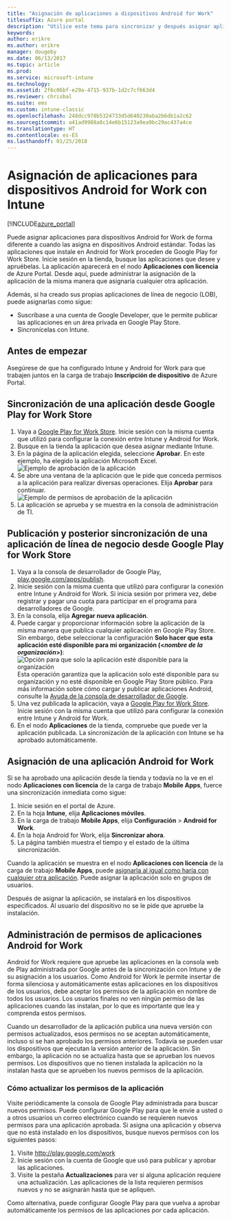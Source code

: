 ```yaml
---
title: "Asignación de aplicaciones a dispositivos Android for Work"
titlesuffix: Azure portal
description: "Utilice este tema para sincronizar y después asignar aplicaciones para dispositivos Android for Work desde Google Play for Work Store."
keywords: 
author: erikre
ms.author: erikre
manager: dougeby
ms.date: 06/13/2017
ms.topic: article
ms.prod: 
ms.service: microsoft-intune
ms.technology: 
ms.assetid: 2f6c06bf-e29a-4715-937b-1d2c7cf663d4
ms.reviewer: chrisbal
ms.suite: ems
ms.custom: intune-classic
ms.openlocfilehash: 248dcc978b5324733d5d640230aba2b6db1a2c62
ms.sourcegitcommit: a41ad9988a8c14e6b15123a9ea9bc29ac437a4ce
ms.translationtype: HT
ms.contentlocale: es-ES
ms.lasthandoff: 01/25/2018
---
```

# <a name="how-to-assign-apps-to-android-for-work-devices-with-intune"></a>Asignación de aplicaciones para dispositivos Android for Work con Intune

[!INCLUDE[azure_portal](./includes/azure_portal.md)]

Puede asignar aplicaciones para dispositivos Android for Work de forma diferente a cuando las asigna en dispositivos Android estándar. Todas las aplicaciones que instale en Android for Work proceden de Google Play for Work Store. Inicie sesión en la tienda, busque las aplicaciones que desee y apruébelas.
La aplicación aparecerá en el nodo **Aplicaciones con licencia** de Azure Portal. Desde aquí, puede administrar la asignación de la aplicación de la misma manera que asignaría cualquier otra aplicación.

Además, si ha creado sus propias aplicaciones de línea de negocio (LOB), puede asignarlas como sigue:
- Suscríbase a una cuenta de Google Developer, que le permite publicar las aplicaciones en un área privada en Google Play Store.
- Sincronícelas con Intune.

## <a name="before-you-start"></a>Antes de empezar

Asegúrese de que ha configurado Intune y Android for Work para que trabajen juntos en la carga de trabajo **Inscripción de dispositivo** de Azure Portal.

## <a name="synchronize-an-app-from-the-google-play-for-work-store"></a>Sincronización de una aplicación desde Google Play for Work Store

1. Vaya a [Google Play for Work Store](https://play.google.com/work). Inicie sesión con la misma cuenta que utilizó para configurar la conexión entre Intune y Android for Work.
2. Busque en la tienda la aplicación que desea asignar mediante Intune.
3. En la página de la aplicación elegida, seleccione **Aprobar**. En este ejemplo, ha elegido la aplicación Microsoft Excel.<br>
  ![Ejemplo de aprobación de la aplicación](media/approve.png)
4. Se abre una ventana de la aplicación que le pide que conceda permisos a la aplicación para realizar diversas operaciones. Elija **Aprobar** para continuar.<br>
  ![Ejemplo de permisos de aprobación de la aplicación](media/approve-app-permissions.png)
5. La aplicación se aprueba y se muestra en la consola de administración de TI.

## <a name="publish-then-synchronize-a-line-of-business-app-from-the-google-play-for-work-store"></a>Publicación y posterior sincronización de una aplicación de línea de negocio desde Google Play for Work Store

1. Vaya a la consola de desarrollador de Google Play, [play.google.com/apps/publish](https://play.google.com/apps/publish).
2. Inicie sesión con la misma cuenta que utilizó para configurar la conexión entre Intune y Android for Work. Si inicia sesión por primera vez, debe registrar y pagar una cuota para participar en el programa para desarrolladores de Google.
3. En la consola, elija **Agregar nueva aplicación**.
4. Puede cargar y proporcionar información sobre la aplicación de la misma manera que publica cualquier aplicación en Google Play Store. Sin embargo, debe seleccionar la configuración **Solo hacer que esta aplicación esté disponible para mi organización (<*nombre de la organización*>)**:<br>
  ![Opción para que solo la aplicación esté disponible para la organización](media/restrict.png)<br>
Esta operación garantiza que la aplicación solo esté disponible para su organización y no esté disponible en Google Play Store público.
Para más información sobre cómo cargar y publicar aplicaciones Android, consulte la [Ayuda de la consola de desarrollador de Google](https://support.google.com/googleplay/android-developer/answer/113469).
5. Una vez publicada la aplicación, vaya a [Google Play for Work Store](https://play.google.com/work). Inicie sesión con la misma cuenta que utilizó para configurar la conexión entre Intune y Android for Work.
6. En el nodo **Aplicaciones** de la tienda, compruebe que puede ver la aplicación publicada. La sincronización de la aplicación con Intune se ha aprobado automáticamente.

## <a name="assign-an-android-for-work-app"></a>Asignación de una aplicación Android for Work

Si se ha aprobado una aplicación desde la tienda y todavía no la ve en el nodo **Aplicaciones con licencia** de la carga de trabajo **Mobile Apps**, fuerce una sincronización inmediata como sigue:

1. Inicie sesión en el portal de Azure.
2. En la hoja **Intune**, elija **Aplicaciones móviles**.
3. En la carga de trabajo **Mobile Apps**, elija **Configuración** > **Android for Work**.
4. En la hoja Android for Work, elija **Sincronizar ahora**.
5. La página también muestra el tiempo y el estado de la última sincronización.

Cuando la aplicación se muestra en el nodo **Aplicaciones con licencia** de la carga de trabajo **Mobile Apps**, puede [asignarla al igual como haría con cualquier otra aplicación](/intune-azure/manage-apps/deploy-apps). Puede asignar la aplicación solo en grupos de usuarios.

Después de asignar la aplicación, se instalará en los dispositivos especificados. Al usuario del dispositivo no se le pide que apruebe la instalación.

## <a name="manage-android-for-work-app-permissions"></a>Administración de permisos de aplicaciones Android for Work
Android for Work requiere que apruebe las aplicaciones en la consola web de Play administrada por Google antes de la sincronización con Intune y de su asignación a los usuarios.  Como Android for Work le permite insertar de forma silenciosa y automáticamente estas aplicaciones en los dispositivos de los usuarios, debe aceptar los permisos de la aplicación en nombre de todos los usuarios.  Los usuarios finales no ven ningún permiso de las aplicaciones cuando las instalan, por lo que es importante que lea y comprenda estos permisos.

Cuando un desarrollador de la aplicación publica una nueva versión con permisos actualizados, esos permisos no se aceptan automáticamente, incluso si se han aprobado los permisos anteriores. Todavía se pueden usar los dispositivos que ejecutan la versión anterior de la aplicación. Sin embargo, la aplicación no se actualiza hasta que se aprueban los nuevos permisos. Los dispositivos que no tienen instalada la aplicación no la instalan hasta que se aprueben los nuevos permisos de la aplicación.

### <a name="how-to-update-app-permissions"></a>Cómo actualizar los permisos de la aplicación

Visite periódicamente la consola de Google Play administrada para buscar nuevos permisos. Puede configurar Google Play para que le envíe a usted o a otros usuarios un correo electrónico cuando se requieren nuevos permisos para una aplicación aprobada. Si asigna una aplicación y observa que no está instalado en los dispositivos, busque nuevos permisos con los siguientes pasos:

1. Visite http://play.google.com/work
2. Inicie sesión con la cuenta de Google que usó para publicar y aprobar las aplicaciones.
3. Visite la pestaña **Actualizaciones** para ver si alguna aplicación requiere una actualización.  Las aplicaciones de la lista requieren permisos nuevos y no se asignarán hasta que se apliquen.  

Como alternativa, puede configurar Google Play para que vuelva a aprobar automáticamente los permisos de las aplicaciones por cada aplicación. 



